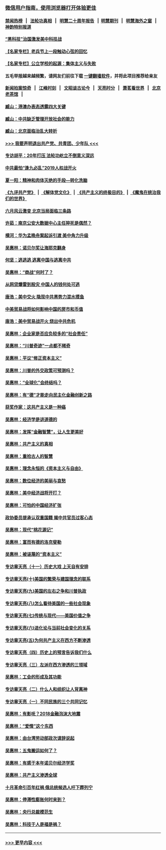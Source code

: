 ### [微信用户指南，使用浏览器打开体验更佳](https://github.com/gfw-breaker/banned-news1/blob/master/indexes/wechat-guide.md?t=0)
#### [禁闻热榜](热点新闻.md?t=0)  &nbsp;&nbsp;|&nbsp;&nbsp; [法轮功真相](https://github.com/gfw-breaker/truth/blob/master/README.md?t=0) &nbsp;&nbsp;|&nbsp;&nbsp; [明慧二十周年报告](https://github.com/gfw-breaker/mh-reports/blob/master/README.md?t=0) &nbsp;&nbsp;|&nbsp;&nbsp;[明慧期刊](https://github.com/gfw-breaker/mh-qikan) &nbsp;&nbsp;|&nbsp;&nbsp; [明慧海外之窗](https://github.com/gfw-breaker/mh-news/blob/master/README.md?t=0) &nbsp;&nbsp;|&nbsp;&nbsp; [神韵特别报道](https://github.com/gfw-breaker/mh-news/blob/master/shenyun.md?t=0)
#### [“黑科技”治国激发美中科技战](../pages/nsc423/n11638056.md?t=02040955) 
#### [【名家专栏】老兵节上一段触动心弦的回忆](../pages/nsc423/n11646016.md?t=02040955) 
#### [【名家专栏】公立学校的起源：集体主义与失败](../pages/nsc423/n11601833.md?t=02040955) 
#### 五毛举报越来越频繁，请网友们前往下载 [一键翻墙软件](https://github.com/gfw-breaker/ssr-accounts)，并将此项目推荐给亲友
#### [新闻拍案惊奇](https://github.com/gfw-breaker/banned-news1/blob/master/pages/link4.md) &nbsp;&nbsp;|&nbsp;&nbsp; [江峰时刻](https://github.com/gfw-breaker/banned-news1/blob/master/pages/link4.md) &nbsp;&nbsp;|&nbsp;&nbsp; [文昭谈古论今](https://github.com/gfw-breaker/banned-news1/blob/master/pages/link4.md) &nbsp;&nbsp;|&nbsp;&nbsp; [天亮时分](https://github.com/gfw-breaker/banned-news1/blob/master/pages/link4.md) &nbsp;&nbsp;|&nbsp;&nbsp; [萧茗看世界](https://github.com/gfw-breaker/banned-news1/blob/master/pages/link4.md) &nbsp;&nbsp;|&nbsp;&nbsp; [北京老茶馆](https://github.com/gfw-breaker/banned-news1/blob/master/pages/link4.md) &nbsp;&nbsp;|&nbsp;&nbsp; 
#### [臧山：港澳办表态透露四大关键](../pages/nsc423/n11421628.md?t=02040955) 
#### [臧山：中共缺乏管理开放社会的能力](../pages/nsc423/n11407457.md?t=02040955) 
#### [臧山：北京面临治乱大转折](../pages/nsc423/n11406895.md?t=02040955) 
#### [>>> 我要声明退出共产党、共青团、少年队 <<<](https://github.com/begood0513/goodnews/blob/master/quit/letter.md) 
#### [专访胡平：20年打压 法轮功屹立不倒意义深远](../pages/nsc423/n11398800.md?t=02040955) 
#### [中共最怕“逢九必乱”2019人权战开火](../pages/nsc423/n11385248.md?t=02040955) 
#### [夏一阳：精神和肉体灭绝的手段—转化洗脑](../pages/nsc423/n11368250.md?t=02040955) 
#### [《九评共产党》](https://github.com/begood0513/9ping.md/blob/master/README.md) &nbsp;|&nbsp; [《解体党文化》](../../../../jtdwh.md/blob/master/README.md)  &nbsp;|&nbsp; [《共产主义的终极目的》](../../../../gczydzjmd.md/blob/master/README.md) &nbsp;|&nbsp; [《魔鬼在统治我们的世界》](../../../../mgztzwmdsj.md/blob/master/README.md) 
#### [六月风云激变 北京当局面临三条路](../pages/nsc423/n11313668.md?t=02040955) 
#### [许茹：南京公安大数据中心主任猝死是偶然？](../pages/nsc423/n11064744.md?t=02040955) 
#### [横河：华为孟晚舟案起诉引渡 美中角力升级](../pages/nsc423/n11027230.md?t=02040955) 
#### [吴惠林：诺贝尔奖让海耶克翻身](../pages/nsc423/n10890049.md?t=02040955) 
#### [何坚：逃逃逃 逃离中国与逃离中共](../pages/nsc423/n10592891.md?t=02040955) 
#### [吴惠林：“商战”何时了？](../pages/nsc423/n10573558.md?t=02040955) 
#### [从网贷爆雷到股灾 中国人的钱何处可逃](../pages/nsc423/n10572800.md?t=02040955) 
#### [唐浩：美中交火 隐现中共黑势力混水摸鱼](../pages/nsc423/n10544040.md?t=02040955) 
#### [中美贸易战将如何影响中国的房市和币值](../pages/nsc423/n10543697.md?t=02040955) 
#### [唐浩：美中贸易战开火 烧出中共危机](../pages/nsc423/n10540126.md?t=02040955) 
#### [吴惠林：企业家是否应负较多的“社会责任”](../pages/nsc423/n10535022.md?t=02040955) 
#### [吴惠林：“川普奇迹”一点都不稀奇](../pages/nsc423/n10512808.md?t=02040955) 
#### [吴惠林：平议“修正资本主义”](../pages/nsc423/n10495724.md?t=02040955) 
#### [吴惠林：川普的外交政策可预测吗？](../pages/nsc423/n10462387.md?t=02040955) 
#### [吴惠林：“全球化”会终结吗？](../pages/nsc423/n10452838.md?t=02040955) 
#### [吴惠林：有“德”才能走向民主化金融创新之路](../pages/nsc423/n10432292.md?t=02040955) 
#### [获奖作家：这共产主义是一种癌](../pages/nsc423/n10431541.md?t=02040955) 
#### [吴惠林：经济学是讲道德的](../pages/nsc423/n10398014.md?t=02040955) 
#### [吴惠林：发挥“金融智慧”，让人生更美好](../pages/nsc423/n10375019.md?t=02040955) 
#### [吴惠林：共产主义的真相](../pages/nsc423/n10351394.md?t=02040955) 
#### [吴惠林：重拾古人的智慧](../pages/nsc423/n10337691.md?t=02040955) 
#### [吴惠林：理念永恒的《资本主义与自由》](../pages/nsc423/n10316274.md?t=02040955) 
#### [吴惠林：数位经济的美丽与哀愁](../pages/nsc423/n10292946.md?t=02040955) 
#### [吴惠林：美中经济战将开打？](../pages/nsc423/n10258825.md?t=02040955) 
#### [吴惠林：可怕的中国经济扩张](../pages/nsc423/n10219147.md?t=02040955) 
#### [政协委员提承认双重国籍 揭中共官员过客心态](../pages/nsc423/n10208809.md?t=02040955) 
#### [吴惠林：现代“桃花源记”](../pages/nsc423/n10185234.md?t=02040955) 
#### [吴惠林：富而有德的洛克斐勒](../pages/nsc423/n10142264.md?t=02040955) 
#### [吴惠林：被诬蔑的“资本主义”](../pages/nsc423/n10124816.md?t=02040955) 
#### [专访章天亮（十一）历史大戏 上天自有安排](../pages/nsc423/n10094905.md?t=02040955) 
#### [专访章天亮(十)美国的繁荣与建国理念的联系](../pages/nsc423/n10094899.md?t=02040955) 
#### [专访章天亮(九)美国的左右之争和川普执政](../pages/nsc423/n10094889.md?t=02040955) 
#### [专访章天亮(八)怎么看待美国的一些社会现象](../pages/nsc423/n10094857.md?t=02040955) 
#### [专访章天亮(七)传统与现代——美国价值之争](../pages/nsc423/n10093140.md?t=02040955) 
#### [专访章天亮(六)进化论与当前社会变化的关系](../pages/nsc423/n10092036.md?t=02040955) 
#### [专访章天亮(五)为何共产主义在西方不断渗透](../pages/nsc423/n10083620.md?t=02040955) 
#### [专访章天亮（四）历史上的预言告诉我们什么](../pages/nsc423/n10083606.md?t=02040955) 
#### [专访章天亮（三）左派在西方渗透的三领域](../pages/nsc423/n10081115.md?t=02040955) 
#### [吴惠林：工会的形成及其功能](../pages/nsc423/n10080633.md?t=02040955) 
#### [专访章天亮（二）什么人和组织让人背离神](../pages/nsc423/n10076637.md?t=02040955) 
#### [专访章天亮（一）不同民族的三个共同记忆](../pages/nsc423/n10074188.md?t=02040955) 
#### [吴惠林：有影呒？2018金融泡沫大地震](../pages/nsc423/n10040534.md?t=02040955) 
#### [吴惠林：“爱情”这个东西](../pages/nsc423/n10019423.md?t=02040955) 
#### [吴惠林：由台湾劳动部政次请辞说起](../pages/nsc423/n9979679.md?t=02040955) 
#### [吴惠林：五鬼搬运如何了？](../pages/nsc423/n9925338.md?t=02040955) 
#### [吴惠林：有感于本年诺贝尔经济学奖](../pages/nsc423/n9871883.md?t=02040955) 
#### [吴惠林：共产主义渗透全球](../pages/nsc423/n9812748.md?t=02040955) 
#### [十月革命引百年红祸 俄总统候选人吁下葬列宁](../pages/nsc423/n9810182.md?t=02040955) 
#### [吴惠林：停滞性膨胀何时来到？](../pages/nsc423/n9764136.md?t=02040955) 
#### [吴惠林：央行总裁模范生](../pages/nsc423/n9728134.md?t=02040955) 
#### [吴惠林：科技于人是福是祸？](../pages/nsc423/n9672982.md?t=02040955) 

----
#### [ >>> 更早内容 <<< ](../indexes/nsc423-earlier.md)
